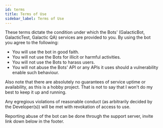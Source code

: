 ```yaml
---
id: terms
title: Terms of Use
sidebar_label: Terms of Use
---
```


These terms dictate the condition under which the Bots' (GalacticBot, GalacticTest, Galactic QA) services are provided to you. By using the bot you agree to the following:  
- You will use the bot in good faith.  
- You will not use the Bots for illicit or harmful activities.  
- You will not use the Bots to harass users.  
- You will not abuse the Bots' API or any APIs it uses should a vulnerability enable such behaviour.  

Also note that there are absolutely no guarantees of service uptime or availability, as this is a hobby project. That is not to say that I won't do my best to keep it up and running.  

Any egregious violations of reasonable conduct (as arbitrarily decided by the Developer(s)) will be met with revokation of access to use.  

Reporting abuse of the bot can be done through the support server, invite link down below in the footer.